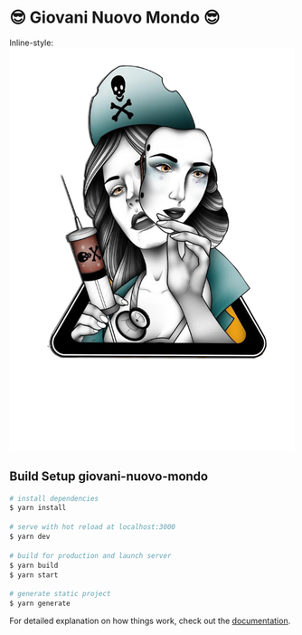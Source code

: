 # 😎 Giovani Nuovo Mondo 😎

Inline-style: 
![alt text](https://github.com/tommasogiannoni/gnmondo/blob/main/assets/logognmICO.ico)

## Build Setup giovani-nuovo-mondo

```bash
# install dependencies
$ yarn install

# serve with hot reload at localhost:3000
$ yarn dev

# build for production and launch server
$ yarn build
$ yarn start

# generate static project
$ yarn generate
```

For detailed explanation on how things work, check out the [documentation](https://nuxtjs.org).


